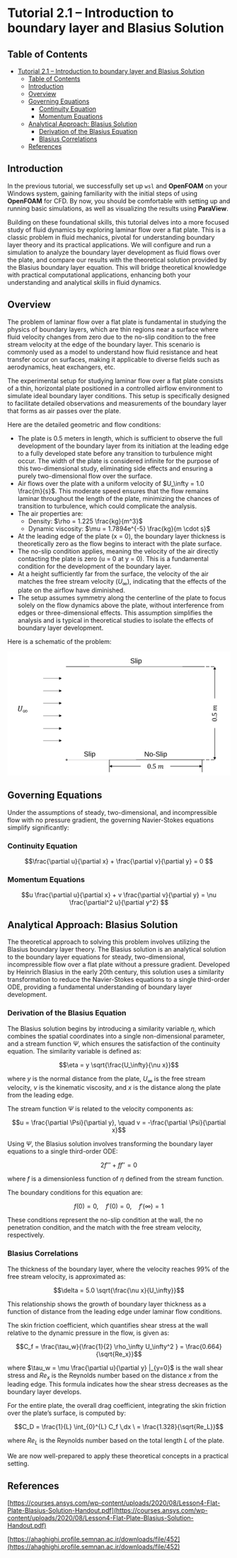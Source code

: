 # Tutorial 2.1 – Introduction to boundary layer and Blasius Solution

##  Table of Contents
- [Tutorial 2.1 – Introduction to boundary layer and Blasius Solution](#tutorial-21--introduction-to-boundary-layer-and-blasius-solution)
  - [Table of Contents](#table-of-contents)
  - [Introduction](#introduction)
  - [Overview](#overview)
  - [Governing Equations](#governing-equations)
    - [Continuity Equation](#continuity-equation)
    - [Momentum Equations](#momentum-equations)
  - [Analytical Approach: Blasius Solution](#analytical-approach-blasius-solution)
    - [Derivation of the Blasius Equation](#derivation-of-the-blasius-equation)
    - [Blasius Correlations](#blasius-correlations)
  - [References](#references)

## Introduction

In the previous tutorial, we successfully set up `wsl` and **OpenFOAM** on your Windows system, gaining familiarity with the initial steps of using **OpenFOAM** for CFD. By now, you should be comfortable with setting up and running basic simulations, as well as visualizing the results using **ParaView**.

Building on these foundational skills, this tutorial delves into a more focused study of fluid dynamics by exploring laminar flow over a flat plate. This is a classic problem in fluid mechanics, pivotal for understanding boundary layer theory and its practical applications. We will configure and run a simulation to analyze the boundary layer development as fluid flows over the plate, and compare our results with the theoretical solution provided by the Blasius boundary layer equation. This will bridge theoretical knowledge with practical computational applications, enhancing both your understanding and analytical skills in fluid dynamics.

## Overview
The problem of laminar flow over a flat plate is fundamental in studying the physics of boundary layers, which are thin regions near a surface where fluid velocity changes from zero due to the no-slip condition to the free stream velocity at the edge of the boundary layer. This scenario is commonly used as a model to understand how fluid resistance and heat transfer occur on surfaces, making it applicable to diverse fields such as aerodynamics, heat exchangers, etc.

The experimental setup for studying laminar flow over a flat plate consists of a thin, horizontal plate positioned in a controlled airflow environment to simulate ideal boundary layer conditions. This setup is specifically designed to facilitate detailed observations and measurements of the boundary layer that forms as air passes over the plate. 

Here are the detailed geometric and flow conditions:
- The plate is 0.5 meters in length, which is sufficient to observe the full development of the boundary layer from its initiation at the leading edge to a fully developed state before any transition to turbulence might occur. The width of the plate is considered infinite for the purpose of this two-dimensional study, eliminating side effects and ensuring a purely two-dimensional flow over the surface.
- Air flows over the plate with a uniform velocity of $`U_\infty = 1.0 \frac{m}{s}`$. This moderate speed ensures that the flow remains laminar throughout the length of the plate, minimizing the chances of transition to turbulence, which could complicate the analysis. 
- The air properties are:
  - Density: $`\rho = 1.225 \frac{kg}{m^3}`$
  - Dynamic viscosity: $`\mu = 1.7894e^{-5} \frac{kg}{m \cdot s}`$
- At the leading edge of the plate (x = 0), the boundary layer thickness is theoretically zero as the flow begins to interact with the plate surface.
- The no-slip condition applies, meaning the velocity of the air directly contacting the plate is zero (u = 0 at y = 0). This is a fundamental condition for the development of the boundary layer.
- At a height sufficiently far from the surface, the velocity of the air matches the free stream velocity ($`U_\infty`$), indicating that the effects of the plate on the airflow have diminished.
- The setup assumes symmetry along the centerline of the plate to focus solely on the flow dynamics above the plate, without interference from edges or three-dimensional effects. This assumption simplifies the analysis and is typical in theoretical studies to isolate the effects of boundary layer development.

Here is a schematic of the problem:

![domain](domain.svg)

## Governing Equations
Under the assumptions of steady, two-dimensional, and incompressible flow with no pressure gradient, the governing Navier-Stokes equations simplify significantly:

### Continuity Equation

```math
\frac{\partial u}{\partial x} + \frac{\partial v}{\partial y} = 0 
``` 

### Momentum Equations

```math
u \frac{\partial u}{\partial x} + v \frac{\partial v}{\partial y} = \nu \frac{\partial^2 u}{\partial y^2} 
``` 

## Analytical Approach: Blasius Solution
The theoretical approach to solving this problem involves utilizing the Blasius boundary layer theory. The Blasius solution is an analytical solution to the boundary layer equations for steady, two-dimensional, incompressible flow over a flat plate without a pressure gradient. Developed by Heinrich Blasius in the early 20th century, this solution uses a similarity transformation to reduce the Navier-Stokes equations to a single third-order ODE, providing a fundamental understanding of boundary layer development.

### Derivation of the Blasius Equation
The Blasius solution begins by introducing a similarity variable $`\eta`$, which combines the spatial coordinates into a single non-dimensional parameter, and a stream function $`\Psi`$, which ensures the satisfaction of the continuity equation. The similarity variable is defined as:

```math
\eta = y \sqrt{\frac{U_\infty}{\nu x}}
``` 

where $`y`$ is the normal distance from the plate, $`U_\infty`$ is the free stream velocity, $`\nu`$ is the kinematic viscosity, and $`x`$ is the distance along the plate from the leading edge.

The stream function $`\Psi`$ is related to the velocity components as:

```math
u = \frac{\partial \Psi}{\partial y}, \quad v = -\frac{\partial \Psi}{\partial x}
``` 

Using $`\Psi`$, the Blasius solution involves transforming the boundary layer equations to a single third-order ODE:

```math
2f''' + ff'' = 0
``` 

where $`f`$ is a dimensionless function of $`\eta`$ defined from the stream function.

The boundary conditions for this equation are:

```math
f(0) = 0, \quad f'(0) = 0, \quad f'(\infty) = 1
``` 

These conditions represent the no-slip condition at the wall, the no penetration condition, and the match with the free stream velocity, respectively.

### Blasius Correlations

The thickness of the boundary layer, where the velocity reaches 99% of the free stream velocity, is approximated as:

```math
\delta = 5.0 \sqrt{\frac{\nu x}{U_\infty}}
```

This relationship shows the growth of boundary layer thickness as a function of distance from the leading edge under laminar flow conditions.

The skin friction coefficient, which quantifies shear stress at the wall relative to the dynamic pressure in the flow, is given as:

```math
C_f = \frac{\tau_w}{\frac{1}{2} \rho_\infty U_\infty^2 } = \frac{0.664}{\sqrt{Re_x}}
```

where $`\tau_w = \mu \frac{\partial u}{\partial y} |_{y=0}`$ is the wall shear stress and $`Re_x`$ is the Reynolds number based on the distance $`x`$ from the leading edge. This formula indicates how the shear stress decreases as the boundary layer develops.

For the entire plate, the overall drag coefficient, integrating the skin friction over the plate’s surface, is computed by:

```math
C_D = \frac{1}{L} \int_{0}^{L} C_f \,dx \ = \frac{1.328}{\sqrt{Re_L}}
```

where $`Re_L`$ is the Reynolds number based on the total length $`L`$ of the plate.


We are now well-prepared to apply these theoretical concepts in a practical setting.

## References
[https://courses.ansys.com/wp-content/uploads/2020/08/Lesson4-Flat-Plate-Blasius-Solution-Handout.pdf](https://courses.ansys.com/wp-content/uploads/2020/08/Lesson4-Flat-Plate-Blasius-Solution-Handout.pdf)   

[https://ahaghighi.profile.semnan.ac.ir/downloads/file/452](https://ahaghighi.profile.semnan.ac.ir/downloads/file/452)